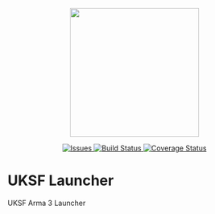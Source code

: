 <p align="center">
    <img src="https://github.com/uksf/modpack/blob/master/assets/logos/uksfSource.png" width="256">
</p>
<p align="center">
    <a href="https://github.com/uksf/launcher-issues/issues">
        <img src="https://img.shields.io/github/issues/uksf/launcher-issues.svg?style=flat-square&label=Issues" alt="Issues">
    </a>
    <a href="https://ci.appveyor.com/project/UKSF/launcher/branch/master">
        <img src="https://img.shields.io/appveyor/ci/gruntjs/grunt.svg?style=flat-square" alt="Build Status">
    </a>
    <a href='https://coveralls.io/github/uksf/launcher?branch=master'>
        <img src='https://coveralls.io/repos/github/uksf/launcher/badge.svg?branch=master&amp;t=uiudJX&style=flat-square' alt='Coverage Status' />
    </a>
</p>

# UKSF Launcher
UKSF Arma 3 Launcher
